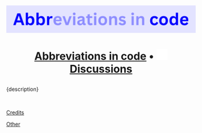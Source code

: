 ![](https://raw.githubusercontent.com/abbrcode/.github/main/meta/img/title.png)

<h1 align="center">

   [Abbreviations in code](https://github.com/abbrcode/abbreviations-in-code) •
   <a href="https://github.com/orgs/abbrcode/discussions">
      <img src="https://raw.githubusercontent.com/abbrcode/.github/main/assets/discussions%20icon.png" height="30px" />
      <span>Discussions</span>
   </a>
</h1>

{description}

<br />

[Credits](../credits.md)

[Other](../other.md)